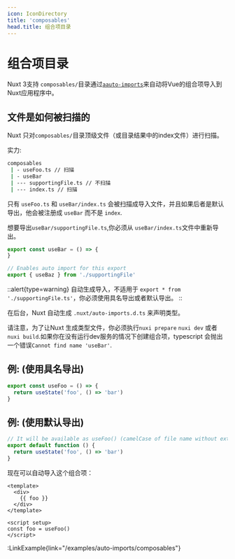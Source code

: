 ```yaml
---
icon: IconDirectory
title: 'composables'
head.title: 组合项目录
---
```


# 组合项目录

Nuxt 3支持 `composables/`目录通过[`aauto-imports`](/guide/concepts/auto-imports)来自动将Vue的组合项导入到Nuxt应用程序中。


## 文件是如何被扫描的

Nuxt 只对`composables/`目录顶级文件（或目录结果中的index文件）进行扫描。


实力:

```bash
composables
 | - useFoo.ts // 扫描
 | - useBar
 | --- supportingFile.ts // 不扫描
 | --- index.ts // 扫描
```

只有 `useFoo.ts` 和 `useBar/index.ts` 会被扫描成导入文件，并且如果后者是默认导出，他会被注册成 `useBar` 而不是 `index`.


想要导出`useBar/supportingFile.ts`,你必须从 `useBar/index.ts`文件中重新导出。

```js [composables/useBar/index.ts]
export const useBar = () => {
}

// Enables auto import for this export
export { useBaz } from './supportingFile'
```

::alert{type=warning}
自动生成导入，不适用于 `export * from './supportingFile.ts'`，你必须使用具名导出或者默认导出。
::


在后台，Nuxt 自动生成 `.nuxt/auto-imports.d.ts` 来声明类型。

请注意，为了让Nuxt 生成类型文件，你必须执行`nuxi prepare`  `nuxi dev` 或者`nuxi build`.如果你在没有运行dev服务的情况下创建组合项，typescript 会抛出一个错误`Cannot find name 'useBar'`.

## 例: (使用具名导出)

```js [composables/useFoo.ts]
export const useFoo = () => {
  return useState('foo', () => 'bar')
}
```

## 例: (使用默认导出)

```js [composables/use-foo.ts or composables/useFoo.ts]
// It will be available as useFoo() (camelCase of file name without extension)
export default function () {
  return useState('foo', () => 'bar')
}
```

现在可以自动导入这个组合项：

```vue [app.vue]
<template>
  <div>
    {{ foo }}
  </div>
</template>

<script setup>
const foo = useFoo()
</script>
```

:LinkExample{link="/examples/auto-imports/composables"}
